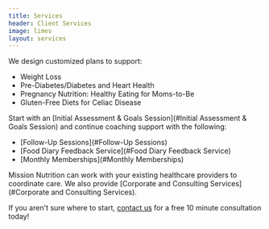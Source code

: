```yaml
---
title: Services
header: Client Services
image: limes
layout: services
---
```


We design customized plans to support:

* Weight Loss
* Pre-Diabetes/Diabetes and Heart Health
* Pregnancy Nutrition: Healthy Eating for Moms-to-Be
* Gluten-Free Diets for Celiac Disease

Start with an [Initial Assessment & Goals Session](#Initial Assessment & Goals Session) and continue coaching support with the following:

* [Follow-Up Sessions](#Follow-Up Sessions)
* [Food Diary Feedback Service](#Food Diary Feedback Service)
* [Monthly Memberships](#Monthly Memberships)

Mission Nutrition can work with your existing healthcare providers to coordinate care. We also provide [Corporate and Consulting Services](#Corporate and Consulting Services).

If you aren't sure where to start, [contact us](/contact/) for a free 10 minute consultation today!

